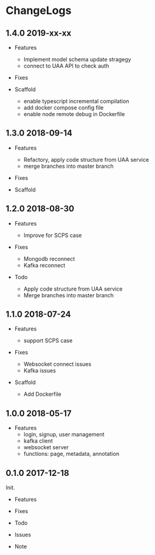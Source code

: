 # ChangeLogs

## 1.4.0 2019-xx-xx

- Features
  - Implement model schema update stragegy
  - connect to UAA API to check auth

- Fixes

- Scaffold
  - enable typescript incremental compilation
  - add docker compose config file
  - enable node remote debug in Dockerfile

## 1.3.0 2018-09-14

- Features
  - Refactory, apply code structure from UAA service
  - merge branches into master branch

- Fixes

- Scaffold

## 1.2.0 2018-08-30

- Features
  - Improve for SCPS case

- Fixes
  - Mongodb reconnect
  - Kafka reconnect

- Todo
  - Apply code structure from UAA service
  - Merge branches into master branch

## 1.1.0 2018-07-24

- Features
  - support SCPS case

- Fixes
  - Websocket connect issues
  - Kafka issues

- Scaffold
  - Add Dockerfile

## 1.0.0 2018-05-17

- Features
  - login, signup, user management
  - kafka client
  - websocket server
  - functions: page, metadata, annotation

## 0.1.0 2017-12-18

Init.

- Features

- Fixes

- Todo

- Issues

- Note
